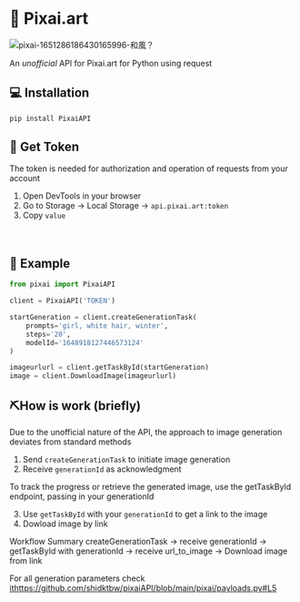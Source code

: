 # 💬 Pixai.art

![pixai-1651286186430165996-和風？](https://github.com/shidktbw/pixaiAPI/assets/112849918/68e99857-3851-428c-952f-1f256eefacba)

An *unofficial* API for Pixai.art for Python using request


## 💻 Installation
```bash
pip install PixaiAPI
```


## 🔑 Get Token
The token is needed for authorization and operation of requests from your account
1. Open DevTools in your browser
2. Go to Storage -> Local Storage -> `api.pixai.art:token`
3. Copy `value`

 ᅠ 
## 📙 Example
```Python
from pixai import PixaiAPI

client = PixaiAPI('TOKEN')

startGeneration = client.createGenerationTask(
    prompts='girl, white hair, winter',
    steps='20',
    modelId='1648918127446573124'
)

imageurlurl = client.getTaskById(startGeneration)
image = client.DownloadImage(imageurlurl)
```

## ⛏️How is work (briefly)
Due to the unofficial nature of the API, the approach to image generation deviates from standard methods

1. Send `createGenerationTask` to initiate image generation
2. Receive `generationId` as acknowledgment

To track the progress or retrieve the generated image, use the getTaskById endpoint, passing in your generationId

3. Use `getTaskById` with your `generationId` to get a link to the image
4. Dowload image by link

Workflow Summary
createGenerationTask -> receive generationId -> getTaskById with generationId -> receive url_to_image -> Download image from link

For all generation parameters check [it](https://github.com/shidktbw/pixaiAPI/blob/main/pixai/payloads.py#L5)https://github.com/shidktbw/pixaiAPI/blob/main/pixai/payloads.py#L5

